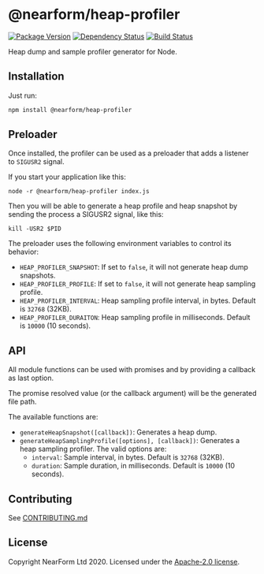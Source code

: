 # @nearform/heap-profiler

[![Package Version](https://img.shields.io/npm/v/@nearform/heap-profiler.svg)](https://npm.im/@nearform/heap-profiler)
[![Dependency Status](https://img.shields.io/david/nearform/heap-profiler)](https://david-dm.org/nearform/heap-profiler)
[![Build Status](https://img.shields.io/github/workflow/status/nearform/heap-profiler/workflows/CI/badge.svg)](https://github.com/nearform/heap-profiler/actions?query=workflow%3ACI)

Heap dump and sample profiler generator for Node.

## Installation

Just run:

```bash
npm install @nearform/heap-profiler
```

## Preloader

Once installed, the profiler can be used as a preloader that adds a listener to `SIGUSR2` signal.

If you start your application like this:

```
node -r @nearform/heap-profiler index.js
```

Then you will be able to generate a heap profile and heap snapshot by sending the process a SIGUSR2 signal, like this:

```
kill -USR2 $PID
```

The preloader uses the following environment variables to control its behavior:

- `HEAP_PROFILER_SNAPSHOT`: If set to `false`, it will not generate heap dump snapshots.
- `HEAP_PROFILER_PROFILE`: If set to `false`, it will not generate heap sampling profile.
- `HEAP_PROFILER_INTERVAL`: Heap sampling profile interval, in bytes. Default is `32768` (32KB).
- `HEAP_PROFILER_DURAITON`: Heap sampling profile in milliseconds. Default is `10000` (10 seconds).

## API

All module functions can be used with promises and by providing a callback as last option.

The promise resolved value (or the callback argument) will be the generated file path.

The available functions are:

- `generateHeapSnapshot([callback])`: Generates a heap dump.
- `generateHeapSamplingProfile([options], [callback])`: Generates a heap sampling profiler. The valid options are:
  - `interval`: Sample interval, in bytes. Default is `32768` (32KB).
  - `duration`: Sample duration, in milliseconds. Default is `10000` (10 seconds).

## Contributing

See [CONTRIBUTING.md](./CONTRIBUTING.md)

## License

Copyright NearForm Ltd 2020. Licensed under the [Apache-2.0 license](http://www.apache.org/licenses/LICENSE-2.0).
